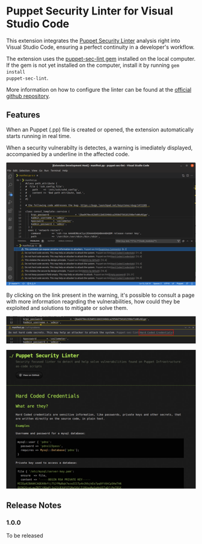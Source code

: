 # Puppet Security Linter for Visual Studio Code

This extension integrates the [Puppet Security Linter](https://github.com/TiagoR98/puppet-sec-lint) analysis right into Visual Studio Code, ensuring a perfect continuity in a developer's workflow.

The extension uses the [puppet-sec-lint gem](https://rubygems.org/gems/puppet-sec-lint) installed on the local computer. If the gem is not yet installed on the computer, install it by running <code>gem install puppet-sec-lint</code>. 

More information on how to configure the linter can be found at the [official github repository]((https://rubygems.org/gems/puppet-sec-lint)).

## Features

When an Puppet (.pp) file is created or opened, the extension automatically starts running in real time. 

When a security vulnerabilty is detectes, a warning is imediately displayed, accompanied by a underline in the affected code.

![puppet-sec-lint-vscode-window](images/puppet-sec-lint-vscode-window.png)

By clicking on the link present in the warning, it's possible to consult a page with more information reagrding the vulnerabilities, how could they be exploited and solutions to mitigate or solve them.

![puppet-sec-lint-vscode-vuln-page-link](images/puppet-sec-lint-vscode-vuln-page-link.png)


![puppet-sec-lint-vscode-vuln-page](images/puppet-sec-lint-vscode-vuln-page.png)


## Release Notes

### 1.0.0

To be released